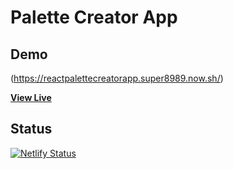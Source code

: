 # Palette Creator App

## Demo

(https://reactpalettecreatorapp.super8989.now.sh/)

**[View Live ](https://samyang8989-react-palette-creator.netlify.com/)**

## Status

[![Netlify Status](https://api.netlify.com/api/v1/badges/7c6b69c5-dd10-4b77-ba7d-ddd24c507047/deploy-status)](https://app.netlify.com/sites/palette-creator/deploys)
